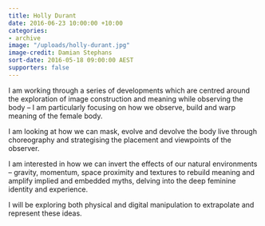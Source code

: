 ```yaml
---
title: Holly Durant
date: 2016-06-23 10:00:00 +10:00
categories:
- archive
image: "/uploads/holly-durant.jpg"
image-credit: Damian Stephans
sort-date: 2016-05-18 09:00:00 AEST
supporters: false
---
```


<!-- https://thesubstation.org.au/show/holly-durant/ -->

I am working through a series of developments which are centred around the exploration of image construction and meaning while observing the body – I am particularly focusing on how we observe, build and warp meaning of the female body.

I am looking at how we can mask, evolve and devolve the body live through choreography and strategising the placement and viewpoints of the observer.

I am interested in how we can invert the effects of our natural environments – gravity, momentum, space proximity and textures to rebuild meaning and amplify implied and embedded myths, delving into the deep feminine identity and experience.

I will be exploring both physical and digital manipulation to extrapolate and represent these ideas.
